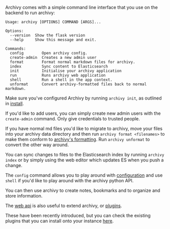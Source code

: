 Archivy comes with a simple command line interface that you use on the backend to run archivy:

```
Usage: archivy [OPTIONS] COMMAND [ARGS]...

Options:
  --version  Show the flask version
  --help     Show this message and exit.

Commands:
  config        Open archivy config.
  create-admin  Creates a new admin user
  format        Format normal markdown files for archivy.
  index         Sync content to Elasticsearch
  init          Initialise your archivy application
  run           Runs archivy web application
  shell         Run a shell in the app context.
  unformat      Convert archivy-formatted files back to normal markdown.
```

Make sure you've configured Archivy by running `archivy init`, as outlined in [install](install.md).

If you'd like to add users, you can simply create new admin users with the `create-admin` command. Only give credentials to trusted people.

If you have normal md files you'd like to migrate to archivy, move your files into your archivy data directory and then run `archivy format <filenames>` to make them conform to [archivy's formatting](/reference/architecture/#data-storage). Run `archivy unformat` to convert the other way around.

You can sync changes to files to the Elasticsearch index by running `archivy index` or by simply using the web editor which updates ES when you push a change.

The `config` command allows you to play around with [configuration](config.md) and use `shell` if you'd like to play around with the archivy python API.

You can then use archivy to create notes, bookmarks and to organize and store information.

The [web api](reference/web_api.md) is also useful to extend archivy, or [plugins](plugins.md).

These have been recently introduced, but you can check the existing plugins that you can install onto your instance [here](https://github.com/archivy/awesome-archivy).
